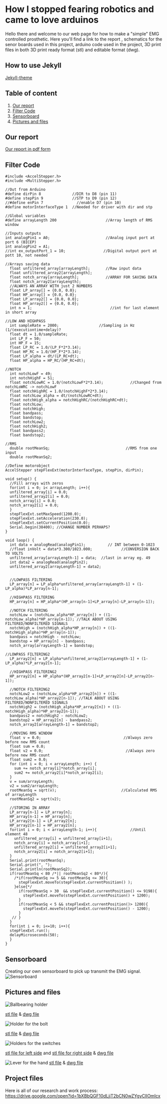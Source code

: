 # How I stopped fearing robotics and came to love arduinos
Hello there and welcome to our web page for how to make a "simple" EMG controlled prosthetic. Here you'll find a link to the report , schematics for the senor boards used in this project, arduino code used in the project, 3D print files in both 3D print ready format (stl) and editable format (dwg).  

## How to use Jekyll
[Jekyll-theme](https://github.com/mmistakes/jekyll-theme-basically-basic/blob/master/README.md#ruby-gem-method)

## Table of content
1. [Our report](#Our-report)
2. [Filter Code](#Filter-Code)
3. [Sensorboard](#Sensorboard)
4. [Pictures and files](#Pictures-and-files)

## Our report
[Our report in pdf form](https://drive.google.com/open?id=1j3nSrF-EyLMKGl6wnu3RESMNdtdDdsQF)

## Filter Code
```terminal
#include <AccelStepper.h>
#include <MultiStepper.h>

//Out from Arduino
#define dirPin 8              //DIR to D8 (pin 11)
#define stepPin 9             //STP to D9 (pin 12)
//#define enPin 7               //enable D7 (pin 10)
#define motorInterfaceType 1  //Needed for driver with dir and stp

//Global variables
#define arrayLength 200                      //Array length of RMS window

//Inputs outputs 
int analogPin1 = A0;                         //Analog input port at port 6 (BICEP)
int analogPin2 = A1; 
//int ex_outputPort_1 = 10;                 //Digital output port at pott 10, not needed

//Arrays saving data
  float unfiltered_array[arrayLength];       //Raw input data
  float unfiltered_array2[arrayLength];
  float notch_array[arrayLength];            //ARRAY FOR SAVING DATA
  float notch_array2[arrayLength];
  //ALWAYS AN ARRAY WITH just 2 NUMBERS
  float LP_array[] = {0.0, 0.0};
  float HP_array[] = {0.0, 0.0};
  float LP_array2[] = {0.0, 0.0};
  float HP_array2[] = {0.0, 0.0};
  int n = 1;                                   //int for last element in short array

//LOW AND HIGHPASS
  int sampleRate = 2000;                  //Sampling in Hz  (1/(executiontime+delay)?
  float dt = 1.0/sampleRate;
  int LP_F = 50;       
  int HP_F = 15;        
  float LP_RC = 1.0/(LP_F*2*3.14);
  float HP_RC = 1.0/(HP_F*2*3.14);
  float LP_alpha = dt/(LP_RC+dt);
  float HP_alpha = HP_RC/(HP_RC+dt);

//NOTCH
  int notchLowF = 49;     
  int notchHighF = 51;  
  float notchLowRC = 1.0/(notchLowF*2*3.14);            //Changed from notchLoWRC -> notchLowF
  float notchHighRC = 1.0/(notchHighF*2*3.14);
  float notchLow_alpha = dt/(notchLowRC+dt);
  float notchHigh_alpha = notchHighRC/(notchHighRC+dt);
  float notchLow; 
  float notchHigh; 
  float bandpass; 
  float bandstop;
  float notchLow2; 
  float notchHigh2; 
  float bandpass2; 
  float bandstop2;

//RMS
  double rootMeanSq;                                  //RMS from one input
  double rootMeanSq2;
  
//Define motorobject
AccelStepper stepFlexExt(motorInterfaceType, stepPin, dirPin);
  
void setup() {
  //Fill arrays with zeros
  for(int i = 0; i< arrayLength; i++){
  unfiltered_array[i] = 0.0;
  unfiltered_array2[i] = 0.0;
  notch_array[i] = 0.0;
  notch_array2[i] = 0.0;
  }
  stepFlexExt.setMaxSpeed(1200.0);
  stepFlexExt.setAcceleration(230.0);
  stepFlexExt.setCurrentPosition(0.0);
  Serial.begin(38400); //CHANGE NUMBER PERHAPS? 
}

void loop() {
  int data = analogRead(analogPin1);          // INT between 0-1023
  //float inVolt = data*3.300/1023.000;             //CONVERSION BACK TO VOLTS
  unfiltered_array[arrayLength-1] = data;  //last in array eg. 49 
  int data2 = analogRead(analogPin2);
  unfiltered_array2[arrayLength-1] = data2;
  

  //LOWPASS FILTERING
  LP_array[n] = LP_alpha*unfiltered_array[arrayLength-1] + (1-LP_alpha)*LP_array[n-1]; 
  
  //HIGHPASS FILTERING
  HP_array[n] = HP_alpha*(HP_array[n-1]+LP_array[n]-LP_array[n-1]);

  //NOTCH FILTERING
  notchLow = (notchLow_alpha*HP_array[n]) + ((1-notchLow_alpha)*HP_array[n-1]); //TALK ABOUT USING FILTERED/NONFILTERED SIGNALS
  notchHigh = (notchHigh_alpha*HP_array[n]) + ((1-notchHigh_alpha)*HP_array[n-1]);
  bandpass = notchHigh - notchLow;
  bandstop = HP_array[n] - bandpass;
  notch_array[arrayLength-1] = bandstop;

//LOWPASS FILTERING2
  LP_array2[n] = LP_alpha*unfiltered_array2[arrayLength-1] + (1-LP_alpha)*LP_array2[n-1]; 
  
  //HIGHPASS FILTERING2
  HP_array2[n] = HP_alpha*(HP_array2[n-1]+LP_array2[n]-LP_array2[n-1]);

  //NOTCH FILTERING2
  notchLow2 = (notchLow_alpha*HP_array2[n]) + ((1-notchLow_alpha)*HP_array2[n-1]); //TALK ABOUT USING FILTERED/NONFILTERED SIGNALS
  notchHigh2 = (notchHigh_alpha*HP_array2[n]) + ((1-notchHigh_alpha)*HP_array2[n-1]);
  bandpass2 = notchHigh2 - notchLow2;
  bandstop2 = HP_array2[n] - bandpass2;
  notch_array2[arrayLength-1] = bandstop2;
  
  //MOVING RMS WINDOW
  float v = 0.0;                                     //Always zero before new RMS count
  float sum = 0.0;
  float v2 = 0.0;                                     //Always zero before new RMS count
  float sum2 = 0.0;
  for (int i = 0; i < arrayLength; i++) {
    sum += notch_array[i]*notch_array[i];
    sum2 += notch_array2[i]*notch_array2[i];
  }
  v = sum/arrayLength;
  v2 = sum2/arrayLength;
  rootMeanSq = sqrt(v);                             //Calculated RMS of arrayLength
  rootMeanSq2 = sqrt(v2);

  //STORING IN ARRAY
  LP_array[n-1] = LP_array[n];
  HP_array[n-1] = HP_array[n];
  LP_array2[n-1] = LP_array2[n];
  HP_array2[n-1] = HP_array2[n];
  for(int i = 0; i < arrayLength-1; i++){               //Until element 48 
    unfiltered_array[i] = unfiltered_array[i+1];
    notch_array[i] = notch_array[i+1];
    unfiltered_array2[i] = unfiltered_array2[i+1];
    notch_array2[i] = notch_array2[i+1];
  }
  Serial.print(rootMeanSq);
  Serial.print(", ");
  Serial.println(rootMeanSq2);
  if(rootMeanSq < 80 /*|| rootMeanSq2 < 80*/){
    /*if(rootMeanSq >= 5 && rootMeanSq <= 30){
      stepFlexExt.moveTo(stepFlexExt.currentPosition() );
    }else{*/
      if(rootMeanSq > 30  && stepFlexExt.currentPosition() <= 9198){
        stepFlexExt.moveTo(stepFlexExt.currentPosition() + 1200);
      }
      if(rootMeanSq < 5 && stepFlexExt.currentPosition()> 1200){
        stepFlexExt.moveTo(stepFlexExt.currentPosition() - 1200);
      }
   // }
  }
  for(int i = 0; i<=10; i++){
  stepFlexExt.run();
  delayMicroseconds(50);
  }
}
```
## Sensorboard
Creating our own sensorboard to pick up transmit the EMG signal.
![Sensorboard](Pictures/SensorBoard.png)

## Pictures and files
![Ballbearing holder](Pictures/Ballbearingholder.png)

[stl file](Projects/Holder_Ball_Bearing_1mm_off/Holder_Ball_Bearing_1mm_off.stl) &
[dwg file](Projects/Holder_Ball_Bearing_1mm_off/Holder_Ball_bearing_1mm_off.dwg)  

![Holder for the bolt](Pictures/Holder%20for%20rail.png)

[stl file](Projects/roller_that_works_like_a_holder/roller_that_works_like_a_holder.stl) &
[dwg file](Projects/roller_that_works_like_a_holder/roller_that_works_like_a_holder.dwg)  

![Holders for the switches](Pictures/box%20for%20switches.png)

[stl file for left side](Projects/sensorholders/sensorholder_left.stl) and 
[stl file for right side](Projects/sensorholders/sensorholder_right.stl) &
[dwg file](Projects/sensorholders/sensorholders.dwg) 

![Lever for the hand](Pictures/hand%20lever.png)
[stl file](Projects/Hand%20part/Hand_part.stl) &
[dwg file](Projects/Hand%20part/Hand%20part.dwg) 

## Project files
Here is all of our research and work process:
https://drive.google.com/open?id=1bXBbQGF10dLjjT2bCN0wZYgyClIOmIcx
